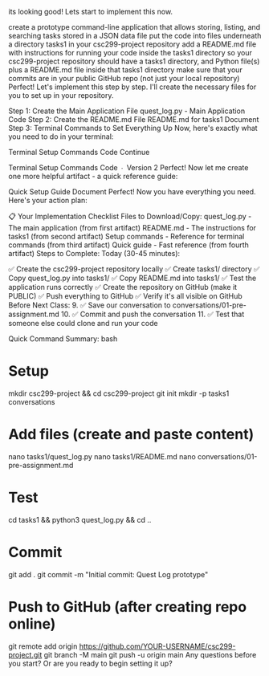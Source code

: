 its looking good! Lets start to implement this now.

create a prototype command-line application that allows storing, listing, and searching tasks stored in a JSON data file
put the code into files underneath a directory tasks1 in your csc299-project repository
add a README.md file with instructions for running your code inside the tasks1 directory
so your csc299-project repository should have a tasks1 directory, and Python file(s) plus a README.md file inside that tasks1 directory
make sure that your commits are in your public GitHub repo (not just your local repository)
Perfect! Let's implement this step by step. I'll create the necessary files for you to set up in your repository.

Step 1: Create the Main Application File
quest_log.py - Main Application
Code 
Step 2: Create the README.md File
README.md for tasks1
Document 
Step 3: Terminal Commands to Set Everything Up
Now, here's exactly what you need to do in your terminal:

Terminal Setup Commands
Code 
Continue

Terminal Setup Commands
Code ∙ Version 2 
Perfect! Now let me create one more helpful artifact - a quick reference guide:

Quick Setup Guide
Document 
Perfect! Now you have everything you need. Here's your action plan:

📋 Your Implementation Checklist
Files to Download/Copy:
quest_log.py - The main application (from first artifact)
README.md - The instructions for tasks1 (from second artifact)
Setup commands - Reference for terminal commands (from third artifact)
Quick guide - Fast reference (from fourth artifact)
Steps to Complete:
Today (30-45 minutes):

✅ Create the csc299-project repository locally
✅ Create tasks1/ directory
✅ Copy quest_log.py into tasks1/
✅ Copy README.md into tasks1/
✅ Test the application runs correctly
✅ Create the repository on GitHub (make it PUBLIC)
✅ Push everything to GitHub
✅ Verify it's all visible on GitHub
Before Next Class: 9. ✅ Save our conversation to conversations/01-pre-assignment.md 10. ✅ Commit and push the conversation 11. ✅ Test that someone else could clone and run your code

Quick Command Summary:
bash
# Setup
mkdir csc299-project && cd csc299-project
git init
mkdir -p tasks1 conversations

# Add files (create and paste content)
nano tasks1/quest_log.py
nano tasks1/README.md
nano conversations/01-pre-assignment.md

# Test
cd tasks1 && python3 quest_log.py && cd ..

# Commit
git add .
git commit -m "Initial commit: Quest Log prototype"

# Push to GitHub (after creating repo online)
git remote add origin https://github.com/YOUR-USERNAME/csc299-project.git
git branch -M main
git push -u origin main
Any questions before you start? Or are you ready to begin setting it up?
